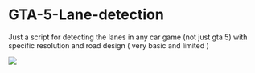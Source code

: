 # GTA-5-Lane-detection
Just a script for detecting the lanes in any car game (not just gta 5) with specific resolution and road design ( very basic and limited )

![](https://ibb.co/XWXTNkX)
